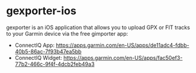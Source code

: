 # gexporter-ios

gexporter is an iOS application that allows you to upload GPX or FIT tracks to your Garmin device via the free gimporter app:

* ConnectIQ App: https://apps.garmin.com/en-US/apps/de11adc4-fdbb-40b5-86ac-7f93b47ea5bb
* ConnectIQ Widget: https://apps.garmin.com/en-US/apps/fac50ef3-77b2-466c-9f4f-4dcb2feb49a3
